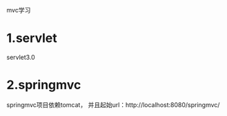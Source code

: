 mvc学习

# 1.servlet
servlet3.0



# 2.springmvc

springmvc项目依赖tomcat，
并且起始url：http://localhost:8080/springmvc/


